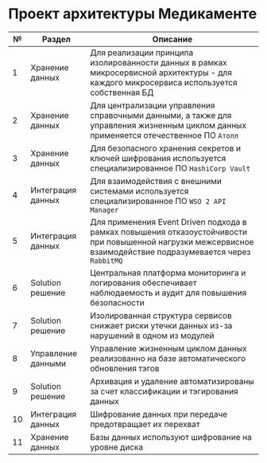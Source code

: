 # Проект архитектуры Медикаменте

| **№** | **Раздел**         | **Описание**                                                                                                                                                   |
|-------|--------------------|----------------------------------------------------------------------------------------------------------------------------------------------------------------|
| 1     | Хранение данных    | Для реализации принципа изолированности данных в рамках микросервисной архитектуры - для каждого микросервиса используется собственная БД                      | 
| 2     | Хранение данных    | Для централизации управления справочными данными, а также для управления жизненным циклом данных применяется отечественное ПО `Атолл`                          | 
| 3     | Хранение данных    | Для безопасного хранения секретов и ключей шифрования используется специализированное ПО `HashiCorp Vault`                                                     | 
| 4     | Интеграция данных  | Для взаимодействия с внешними системами используется специализированное ПО `WSO 2 API Manager`                                                                 | 
| 5     | Интеграция данных  | Для применения Event Driven подхода в рамках повышения отказоустойчивости при повышенной нагрузки межсервисное взаимодействие подразумевается через `RabbitMQ` |
| 6     | Solution решение   | Центральная платформа мониторинга и логирования обеспечивает наблюдаемость и аудит для повышения безопасности                                                  |
| 7     | Solution решение   | Изолированная структура сервисов снижает риски утечки данных из-за нарушений в одном из модулей                                                                |
| 8     | Управление данными | Управление жизненным циклом данных реализованно на базе автоматического обновления тэгов                                                                       |
| 9     | Solution решение   | Архивация и удаление автоматизированы за счет классификации и тэгирования данных                                                                               |
| 10    | Интеграция данных  | Шифрование данных при передаче предотвращает их перехват                                                                                                       |
| 11    | Хранение  данных   | Базы данных используют шифрование на уровне диска                                                                                                              |
